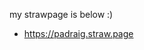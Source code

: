 my strawpage is below :) 
- https://padraig.straw.page
  

<!---
wolfe-tone/wolfe-tone is a ✨ special ✨ repository because its `README.md` (this file) appears on your GitHub profile.
You can click the Preview link to take a look at your changes.
--->
